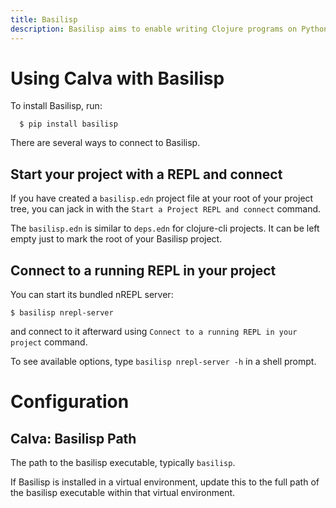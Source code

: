 ```yaml
---
title: Basilisp
description: Basilisp aims to enable writing Clojure programs on Python with full Python interoperability. It is highly compatible with Clojure.
---
```


# Using Calva with Basilisp

To install Basilisp, run:

```shell
  $ pip install basilisp
```

There are several ways to connect to Basilisp.

## Start your project with a REPL and connect

If you have created a `basilisp.edn` project file at your root of your project tree, you can jack in  with the `Start a Project REPL and connect` command. 

The `basilisp.edn` is similar to `deps.edn` for clojure-cli projects. It can be left empty just to mark the root of your Basilisp project.

## Connect to a running REPL in your project

You can start its bundled nREPL server:

```shell
$ basilisp nrepl-server
```

and connect to it afterward using `Connect to a running REPL in your project` command.

To see available options, type `basilisp nrepl-server -h` in a shell prompt.

# Configuration

## Calva: Basilisp Path

The path to the basilisp executable, typically `basilisp`.

If Basilisp is installed in a virtual environment, update this to the full path of the basilisp executable within that virtual environment.
